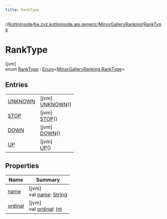 ```yaml
---
title: RankType
---
```

//[KotlinInside](../../../../index.html)/[be.zvz.kotlininside.api.generic](../../index.html)/[MinorGalleryRanking](../index.html)/[RankType](index.html)



# RankType



[jvm]\
enum [RankType](index.html) : [Enum](https://kotlinlang.org/api/latest/jvm/stdlib/kotlin/-enum/index.html)&lt;[MinorGalleryRanking.RankType](index.html)&gt;



## Entries


| | |
|---|---|
| [UNKNOWN](-u-n-k-n-o-w-n/index.html) | [jvm]<br>[UNKNOWN](-u-n-k-n-o-w-n/index.html)() |
| [STOP](-s-t-o-p/index.html) | [jvm]<br>[STOP](-s-t-o-p/index.html)() |
| [DOWN](-d-o-w-n/index.html) | [jvm]<br>[DOWN](-d-o-w-n/index.html)() |
| [UP](-u-p/index.html) | [jvm]<br>[UP](-u-p/index.html)() |


## Properties


| Name | Summary |
|---|---|
| [name](../../../be.zvz.kotlininside.session.user/-user-type/-a-n-o-n-y-m-o-u-s/index.html#-372974862%2FProperties%2F863300109) | [jvm]<br>val [name](../../../be.zvz.kotlininside.session.user/-user-type/-a-n-o-n-y-m-o-u-s/index.html#-372974862%2FProperties%2F863300109): [String](https://kotlinlang.org/api/latest/jvm/stdlib/kotlin/-string/index.html) |
| [ordinal](../../../be.zvz.kotlininside.session.user/-user-type/-a-n-o-n-y-m-o-u-s/index.html#-739389684%2FProperties%2F863300109) | [jvm]<br>val [ordinal](../../../be.zvz.kotlininside.session.user/-user-type/-a-n-o-n-y-m-o-u-s/index.html#-739389684%2FProperties%2F863300109): [Int](https://kotlinlang.org/api/latest/jvm/stdlib/kotlin/-int/index.html) |

